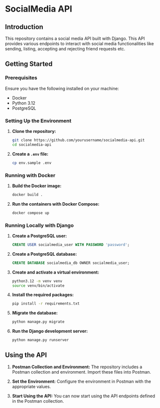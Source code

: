 # SocialMedia API

## Introduction

This repository contains a social media API built with Django. This API provides various endpoints to interact with social media functionalities like sending, listing, accepting and rejecting friend requests etc.

## Getting Started

### Prerequisites

Ensure you have the following installed on your machine:

- Docker
- Python 3.12
- PostgreSQL

### Setting Up the Environment

1. **Clone the repository:**
   ```bash
   git clone https://github.com/yourusername/socialmedia-api.git
   cd socialmedia-api
   ```

2. **Create a `.env` file:**
   ```bash
   cp env.sample .env
   ```

### Running with Docker

1. **Build the Docker image:**
   ```bash
   docker build .
   ```

2. **Run the containers with Docker Compose:**
   ```bash
   docker compose up
   ```

### Running Locally with Django

1. **Create a PostgreSQL user:**
   ```sql
   CREATE USER socialmedia_user WITH PASSWORD 'password';
   ```

2. **Create a PostgreSQL database:**
   ```sql
   CREATE DATABASE socialmedia_db OWNER socialmedia_user;
   ```

3. **Create and activate a virtual environment:**
   ```bash
   python3.12 -m venv venv
   source venv/bin/activate
   ```

4. **Install the required packages:**
   ```bash
   pip install -r requirements.txt
   ```

5. **Migrate the database:**
   ```bash
   python manage.py migrate
   ```

6. **Run the Django development server:**
   ```bash
   python manage.py runserver
   ```

## Using the API

1. **Postman Collection and Environment:**
   The repository includes a Postman collection and environment. Import these files into Postman.

2. **Set the Environment:**
   Configure the environment in Postman with the appropriate values.

3. **Start Using the API:**
   You can now start using the API endpoints defined in the Postman collection.
